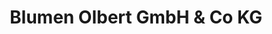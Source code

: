 ---
title: "Blumen Olbert GmbH & Co KG"
url: /wadersloh/blumen-olbert-gmbh-und-co-kg/
shop: Blumen
---